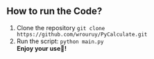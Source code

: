 ## How to run the Code?
1. Clone the repository ``` git clone https://github.com/wrouruy/PyCalculate.git ```
2. Run the script: ``` python main.py ```<br>
<b>Enjoy your use🌟!<b>
